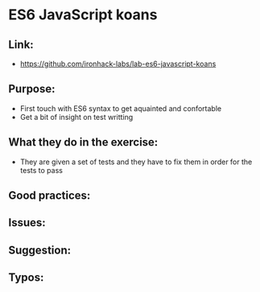# ES6 JavaScript koans

## Link:
  - https://github.com/ironhack-labs/lab-es6-javascript-koans
## Purpose:
  - First touch with ES6 syntax to get aquainted and confortable
  - Get a bit of insight on test writting

## What they do in the exercise:
 - They are given a set of tests and they have to fix them in order for the tests to pass

## Good practices:

## Issues:

## Suggestion:

## Typos: